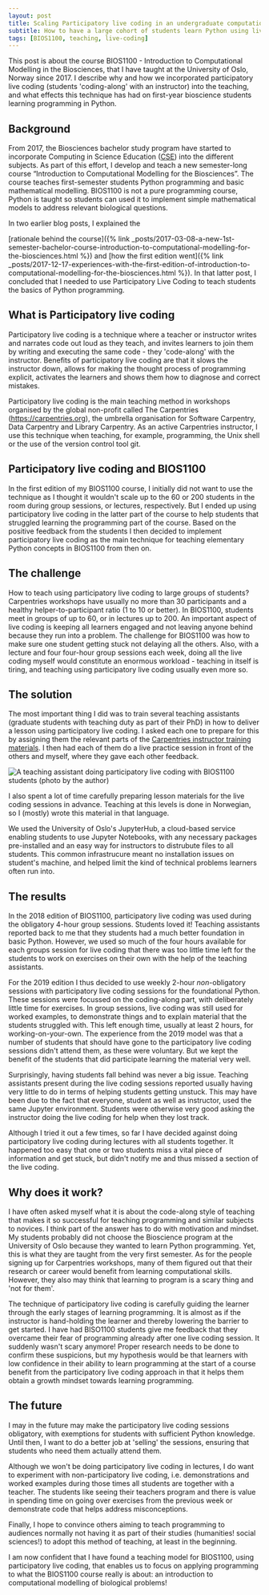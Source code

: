 ```yaml
---
layout: post
title: Scaling Participatory live coding in an undergraduate computational biology course
subtitle: How to have a large cohort of students learn Python using live coding
tags: [BIOS1100, teaching, live-coding]
---
```


This post is about the course
BIOS1100 - Introduction to Computational Modelling in the Biosciences,
that I have taught at the University of Oslo, Norway since 2017.
I describe why and how we incorporated participatory live coding
(students 'coding-along' with an instructor) into the teaching,
and what effects this technique has had on first-year bioscience students
learning programming in Python.

## Background

From 2017, the Biosciences bachelor study program have started to incorporate Computing in Science Education ([CSE](https://www.mn.uio.no/ccse/english/about/aims-and-vision.html)) into the different subjects.
As part of this effort, I develop and teach a new semester-long course “Introduction to Computational Modelling for the Biosciences”. The course teaches first-semester students Python programming and basic mathematical modelling.
BIOS1100 is not a pure programming course, Python is taught
so students can used it to implement simple mathematical models
to address relevant biological questions.

In two earlier blog posts, I explained the

[rationale behind the course]({% link _posts/2017-03-08-a-new-1st-semester-bachelor-course-introduction-to-computational-modelling-for-the-biosciences.html %})
and [how the first edition went]({% link _posts/2017-12-17-experiences-with-the-first-edition-of-introduction-to-computational-modelling-for-the-biosciences.html %}).
In that latter post, I concluded that I needed to use Participatory Live Coding
to teach students the basics of Python programming.

## What is Participatory live coding

Participatory live coding is a technique where a teacher or instructor
writes and narrates code out loud as they teach,
and invites learners to join them by writing and executing the same code -
they 'code-along' with the instructor.
Benefits of participatory live coding are that it slows the instructor down,
allows for making the thought process of programming explicit,
activates the learners and
shows them how to diagnose and correct mistakes.

Participatory live coding is the main teaching method in workshops
organised by the global non-profit called
The Carpentries (<https://carpentries.org>), the umbrella organisation
for Software Carpentry, Data Carpentry and Library Carpentry.
As an active Carpentries instructor, I use this technique when teaching,
for example, programming, the Unix shell
or the use of the version control tool git.

## Participatory live coding and BIOS1100

In the first edition of my BIOS1100 course, I initially did not want to use the
technique as I thought it wouldn't scale up to the 60 or 200 students
in the room during group sessions, or lectures, respectively.
But I ended up using participatory live coding in the latter part of the course
to help students that struggled learning the programming part of the course.
Based on the positive feedback from the students I then decided to
implement participatory live coding as the main technique for
teaching elementary Python concepts in BIOS1100 from then on.

## The challenge

How to teach using participatory live coding to large groups of students?
Carpentries workshops have usually no more than 30 participants
and a healthy helper-to-participant ratio (1 to 10 or better).
In BIOS1100, students meet in groups of up to 60,
or in lectures up to 200.
An important aspect of live coding is keeping all learners engaged and
not leaving anyone behind because they run into a problem.
The challenge for BIOS1100 was how to make sure one student getting stuck
not delaying all the others.
Also, with a lecture and four four-hour group sessions each week,
doing all the live coding myself would constitute an enormous
workload - teaching in itself is tiring,
and teaching using participatory live coding usually even more so.

## The solution

The most important thing I did was to train several teaching assistants
(graduate students with teaching duty as part of their PhD)
in how to deliver a lesson using participatory live coding.
I asked each one to prepare for this by assigning them the relevant parts of the
[Carpentries instructor training materials](https://carpentries.github.io/instructor-training/14-live/index.html).
I then had each of them do a live practice session in front of the others
and myself, where they gave each other feedback.

![A teaching assistant doing participatory live coding with BIOS1100 students (photo by the author)](../../img/live-coding_bios1100_1.png)

I also spent a lot of time carefully preparing lesson materials for the
live coding sessions in advance.
Teaching at this levels is done in Norwegian,
so I (mostly) wrote this material in that language.

We used the University of Oslo's JupyterHub,
a cloud-based service enabling students to
use Jupyter Notebooks, with any necessary packages pre-installed and
an easy way for instructors to distrubute files to all students.
This common infrastrucure meant no installation issues on student's machine,
and helped limit the kind of technical problems learners often run into.

## The results

In the 2018 edition of BIOS1100, participatory live coding was used during
the obligatory 4-hour group sessions. Students loved it!
Teaching assistants reported back to me that they students had a much better
foundation in basic Python.
However, we used so much of the four hours available for each groups session
for live coding that there was too little time left for the students
to work on exercises on their own with the help of the teaching assistants.

For the 2019 edition I thus decided to use
weekly 2-hour *non*-obligatory sessions with
participatory live coding sessions for the foundational Python.
These sessions were focussed on the coding-along part,
with deliberately little time for exercises.
In group sessions, live coding was still used for worked examples,
to demonstrate things and to explain material that the students
struggled with. This left enough time, usually at least 2 hours,
for working-on-your-own.
The experience from the 2019 model was that a number of students
that should have gone to the participatory live coding sessions
didn't attend them, as these were voluntary.
But we kept the benefit of the students that did participate
learning the material very well.

Surprisingly, having students fall behind was never a big issue.
Teaching assistants present during the live coding sessions reported
usually having very little to do in terms of helping students getting unstuck.
This may have been due to the fact that everyone,
student as well as instructor, used the same Jupyter environment.
Students were otherwise very good asking the instructor doing the live coding
for help when they lost track.

Although I tried it out a few times, so far I have decided against
doing participatory live coding during lectures with all students
together. It happened too easy that one or two students
miss a vital piece of information and get stuck,
but didn't notify me and thus missed a section of the live coding.

## Why does it work?

I have often asked myself what it is about the code-along style of teaching
that makes it so successful for teaching programming and similar
subjects to novices.
I think part of the answer has to do with motivation and mindset.
My students probably did not choose the Bioscience program
at the University of Oslo because they wanted to learn Python programming.
Yet, this is what they are taught from the very first semester.
As for the people signing up for Carpentries workshops,
many of them figured out that their research or career
would benefit from learning computational skills.
However, they also may think that learning to program is a scary thing
and 'not for them'.

The technique of participatory live coding is carefully guiding the learner
through the early stages of learning programming.
It is almost as if the instructor is hand-holding the learner and
thereby lowering the barrier to get started.
I have had BISO1100 students give me feedback that they overcame their fear
of programming already after one live coding session. It suddenly
wasn't scary anymore!
Proper research needs to be done to confirm these suspicions,
but my hypothesis would be that learners with low confidence
in their ability to learn programming at the start of a course
benefit from the participatory live coding approach
in that it helps them obtain a growth mindset towards learning programming.

## The future

I may in the future may make the participatory live coding sessions
obligatory, with exemptions for students with sufficient Python knowledge.
Until then, I want to do a better job at 'selling' the sessions,
ensuring that students who need them actually attend them.

Although we won't be doing participatory live coding in lectures,
I do want to experiment with non-participatory live coding,
i.e. demonstrations and worked examples during those times
all students are together with a teacher.
The students like seeing their teachers program
and there is value in spending time on going over exercises
from the previous week or demonstrate code that helps
address misconceptions.

Finally, I hope to convince others aiming to teach programming to
audiences normally not having it as part of their studies
(humanities! social sciences!) to adopt this method of teaching,
at least in the beginning.

I am now confident that I have found a teaching model for BIOS1100,
using participatory live coding,
that enables us to focus on applying programming
to what the BIOS1100 course really is about:
an introduction to computational modelling of biological problems!
